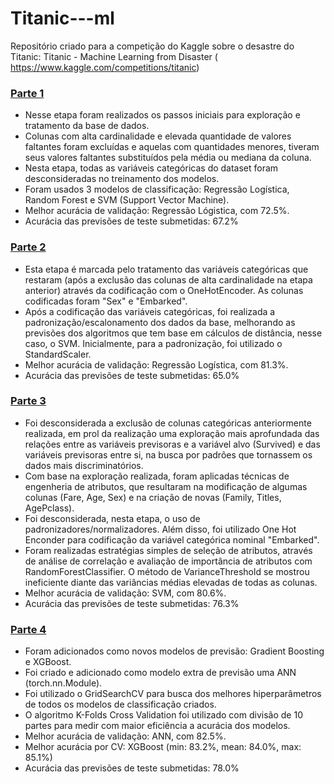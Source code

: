 # Titanic---ml
Repositório criado para a competição do Kaggle sobre o desastre do Titanic: Titanic - Machine Learning from Disaster (
https://www.kaggle.com/competitions/titanic)

### [Parte 1](https://github.com/davilxn/Titanic---ml/blob/main/titanic_sink_v1.ipynb)
- Nesse etapa foram realizados os passos iniciais para exploração e tratamento da base de dados. 
- Colunas com alta cardinalidade e elevada quantidade de valores faltantes foram excluídas e aquelas com quantidades menores, tiveram seus valores faltantes substituídos pela média ou mediana da coluna.
- Nesta etapa, todas as variáveis categóricas do dataset foram desconsideradas no treinamento dos modelos.
- Foram usados 3 modelos de classificação: Regressão Logística, Random Forest e SVM (Support Vector Machine).
- Melhor acurácia de validação: Regressão Lógistica, com 72.5%.
- Acurácia das previsões de teste submetidas: 67.2%

### [Parte 2](https://github.com/davilxn/Titanic---ml/blob/main/titanic_sink_v2.ipynb)
- Esta etapa é marcada pelo tratamento das variáveis categóricas que restaram (após a exclusão das colunas de alta cardinalidade na etapa anterior) através da codificação com o OneHotEncoder. As colunas codificadas foram "Sex" e "Embarked".
- Após a codificação das variáveis categóricas, foi realizada a padronização/escalonamento dos dados da base, melhorando as previsões dos algoritmos que tem base em cálculos de distância, nesse caso, o SVM. Inicialmente, para a padronização, foi utilizado o StandardScaler.
- Melhor acurácia de validação: Regressão Logística, com 81.3%.
- Acurácia das previsões de teste submetidas: 65.0%

### [Parte 3](https://github.com/davilxn/Titanic---ml/blob/main/titanic_sink_v3.ipynb)
- Foi desconsiderada a exclusão de colunas categóricas anteriormente realizada, em prol da realização uma exploração mais aprofundada das relações entre as variáveis previsoras e a variável alvo (Survived) e das variáveis previsoras entre si, na busca por padrões que tornassem os dados mais discriminatórios.
- Com base na exploração realizada, foram aplicadas técnicas de engenheria de atributos, que resultaram na modificação de algumas colunas (Fare, Age, Sex) e na criação de novas (Family, Titles, AgePclass).
- Foi desconsiderada, nesta etapa, o uso de padronizadores/normalizadores. Além disso, foi utilizado One Hot Enconder para codificação da variável categórica nominal "Embarked".
- Foram realizadas estratégias simples de seleção de atributos, através de análise de correlação e avaliação de importância de atributos com RandomForestClassifier. O método de VarianceThreshold se mostrou ineficiente diante das variâncias médias elevadas de todas as colunas.
- Melhor acurácia de validação: SVM, com 80.6%.
- Acurácia das previsões de teste submetidas: 76.3%

### [Parte 4](https://github.com/davilxn/Titanic---ml/blob/main/titanic_sink_v4.ipynb)
- Foram adicionados como novos modelos de previsão: Gradient Boosting e XGBoost.
- Foi criado e adicionado como modelo extra de previsão uma ANN (torch.nn.Module).
- Foi utilizado o GridSearchCV para busca dos melhores hiperparâmetros de todos os modelos de classificação criados.
- O algoritmo K-Folds Cross Validation foi utilizado com divisão de 10 partes para medir com maior eficiência a acurácia dos modelos.
- Melhor acurácia de validação: ANN, com 82.5%.
- Melhor acurácia por CV: XGBoost (min: 83.2%, mean: 84.0%, max: 85.1%)
- Acurácia das previsões de teste submetidas: 78.0%

